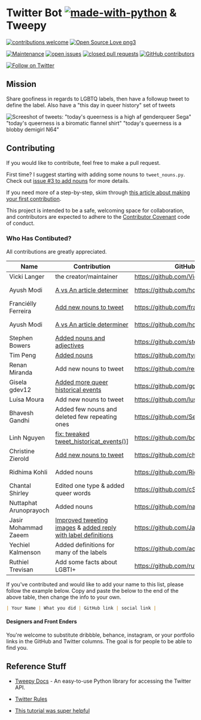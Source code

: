 # Twitter Bot [![made-with-python](https://img.shields.io/badge/Made%20with-Python-1f425f.svg)](https://www.python.org/)  & Tweepy

[![contributions welcome](https://img.shields.io/badge/contributions-welcome-brightgreen.svg)](https://github.com/VickiLanger/Queer-of-the-day-bot/fork)
[![Open Source Love png3](https://badges.frapsoft.com/os/v3/open-source.png?v=103)](https://github.com/ellerbrock/open-source-badges/)

[![Maintenance](https://img.shields.io/badge/Maintained%3F-yes-green.svg)](https://GitHub.com/VickiLanger/Queer-of-the-day-bot/graphs/commit-activity)
[![open issues](https://img.shields.io/github/issues/VickiLanger/Queer-of-the-day-bot.svg)](https://github.com/VickiLanger/Queer-of-the-day-bot/issues?q=is%3Aopen+is%3Aissue)
[![closed pull requests](https://img.shields.io/github/issues-pr-closed/VickiLanger/Queer-of-the-day-bot.svg)](https://github.com/VickiLanger/Queer-of-the-day-bot/pulls?q=is%3Apr+is%3Aclosed)
[![GitHub contributors](https://img.shields.io/github/contributors/VickiLanger/Queer-of-the-day-bot.svg)](https://GitHub.com/VickiLanger/Queer-of-the-day-bot/graphs/contributors/)


[![Follow on Twitter](https://img.shields.io/twitter/follow/LGBTQotd?label=Follow&style=social)](https://twitter.com/LGBTQotd)



## Mission

Share goofiness in regards to LGBTQ labels, then have a followup tweet to define the label. Also have a "this day in queer history" set of tweets

![Screeshot of tweets: "today's queerness is a high af genderqueer Sega" "today's queerness is a biromatic flannel shirt" "today's queerness is a blobby demigirl N64"](https://repository-images.githubusercontent.com/294564715/007d7100-f804-11ea-88b4-d5cc00092fcb)

## Contributing

If you would like to contribute, feel free to make a pull request.

First time? I suggest starting with adding some nouns to `tweet_nouns.py`. Check out [issue #3 to add nouns](https://github.com/VickiLanger/Queer-of-the-day-bot/issues/3) for more details.

If you need more of a step-by-step, skim through [this article about making your first contribution](https://dev.to/vickilanger/open-up-to-open-source-contributing-5hla).

This project is intended to be a safe, welcoming space for collaboration, and contributors are expected to adhere to the [Contributor Covenant](http://contributor-covenant.org/) code of conduct.

### Who Has Contibuted?
All contributions are greatly appreciated. 

|Name|Contribution|GitHub|Twitter|
|--|--|--|--|
| Vicki Langer | the creator/maintainer | https://github.com/VickiLanger | https://twitter.com/Vicki_Langer |
| Ayush Modi | [A vs An article determiner](https://github.com/VickiLanger/Queer-of-the-day-bot/pull/9) | https://github.com/hot9cups | https://www.linkedin.com/in/ayush-modi-17012000/ |
| Franciélly Ferreira | [Add new nouns to tweet](https://github.com/VickiLanger/Queer-of-the-day-bot/pull/10) | https://github.com/franciellyferreira | https://www.linkedin.com/in/franciellyferreira/ |
| Ayush Modi | [A vs An article determiner](https://github.com/VickiLanger/Queer-of-the-day-bot/pull/9) | https://github.com/hot9cups | https://www.linkedin.com/in/ayush-modi-17012000 |
| Stephen Bowers | [Added nouns and adjectives](https://github.com/VickiLanger/Queer-of-the-day-bot/pull/11) | https://github.com/stephenbowers | thatstephenbowers.com |
| Tim Peng | [Added nouns](https://github.com/VickiLanger/Queer-of-the-day-bot/pull/13) | https://github.com/typg93 |  |
| Renan Miranda | Add new nouns to tweet | https://github.com/renanlmiranda | https://www.linkedin.com/in/renanlmiranda/ |
| Gisela gdev12 | [Added more queer historical events](https://github.com/VickiLanger/Queer-of-the-day-bot/pull/49) | https://github.com/gdev12 | https://twitter.com/giss1212 |
| Luísa Moura | Add new nouns to tweet | https://github.com/lusmoura | https://www.linkedin.com/in/lusmoura |
| Bhavesh Gandhi | Added few nouns and deleted few repeating ones | https://github.com/SeekerHub |  |
| Linh Nguyen | [fix: tweaked tweet_historicat_events()](https://github.com/VickiLanger/Queer-of-the-day-bot/pull/47)] | https://github.com/bobsany16 | linhnguyen.dev |
| Christine Zierold | [Add new nouns to tweet](https://github.com/VickiLanger/Queer-of-the-day-bot/pull/64) | https://github.com/chriszie | https://www.linkedin.com/in/chriszie/ |
| Ridhima Kohli | Added nouns | https://github.com/RidhimaKohli | https://www.linkedin.com/in/ridhima-kohli-127642190 |
| Chantal Shirley | Edited one type & added queer words | https://github.com/cShirley14 | https://www.linkedin.com/in/chantal-shirley-dartmouth14/ |
| Nuttaphat Arunoprayoch | Added nouns | https://github.com/nat236919 | https://twitter.com/nat236919 |
| Jasir Mohammad Zaeem | [Improved tweeting images](https://github.com/VickiLanger/LGBTQ-of-the-day-bot/pull/100) & [added reply with label definitions](https://github.com/VickiLanger/LGBTQ-of-the-day-bot/pull/101) | https://github.com/JasirZaeem | https://zaeem.dev |
| Yechiel Kalmenson | Added definitions for many of the labels | https://github.com/achasveachas | [@YechielK](https://twitter.com/yechielk) |
| Ruthiel Trevisan | Add some facts about LGBTI+ | https://github.com/ruthiel | https://twitter.com/tofucru |

If you've contributed and would like to add your name to this list, please follow the example below. Copy and paste the below to the end of the above table, then change the info to your own.
```markdown
| Your Name | What you did | GitHub link | social link |
```

#### Designers and Front Enders
You're welcome to substitute dribbble, behance, instagram, or your portfolio links in the GitHub and Twitter columns. The goal is for people to be able to find you.


Reference Stuff
----------

* [Tweepy Docs](http://www.tweepy.org/) - An easy-to-use Python library for accessing the Twitter API.

* [Twitter Rules](https://support.twitter.com/articles/76915)

* [This tutorial was super helpful](https://dev.to/emcain/how-to-set-up-a-twitter-bot-with-python-and-heroku-1n39)

